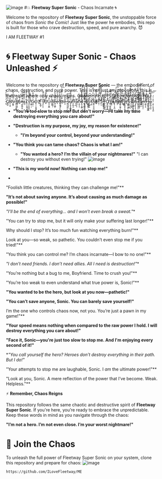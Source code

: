 ![image](https://github.com/user-attachments/assets/8200e4ed-0aff-40e0-803f-57be61e8acab)
#💥 **Fleetway Super Sonic** - Chaos Incarnate 🌀

Welcome to the repository of **Fleetway Super Sonic**, the unstoppable force of chaos from *Sonic the Comic*! Just like the power he embodies, this repo is built for those who crave destruction, speed, and pure anarchy. 😈

I AM FLEETWAY #1

# 🌀 **Fleetway Super Sonic** - Chaos Unleashed ⚡

Welcome to the repository of **Fleetway Super Sonic** — the embodiment of chaos, destruction, and pure power. This is not just any repository; this is the realm where only chaos reigns.
                                                                               G̷̖̘̠͍͗R̴̡̨̪͔̗͑̊͒Â̷̟̈͋͋́̽̄͆A̵̗̤͙͚̫̺̙̋̐̈́͐̎̋̈͐͋͜͜H̴̟̅H̷̜̮̬̑̓̈́̏̅̆͘Ḩ̸̣̝͖͚̬͖̽̂̋̋͊H̵̖͎̫̑̐͛͂͋̎̚̚͠͝ ̵̡̡̱̭́̽́̌͑̄̎̐͘Ľ̵̹̪̩̗̜̣̟̖̤̕ͅE̴̛̙̾̌T̶͎̪̜̾͆͠S̶͈̩̐̒̆̓ ̷̩͔́͑̀͗̕͝S̷̲̺͚̣͖͖͕̄E̶͖̯̖̭̊̅̉͑̈́̕̚͘͠E̴̙̫̪̠͍͙̳͒̈̏͐͘ ̶̹̭̘͉̭̫͎͂́͛̀́͂̍Ḩ̶̪͙̻͊̏̊̋͑͘O̶͈̹̅̾̐͑̅̊W̵̙͙̪̅̊͐͝͝ ̵͕̘͚̬̘̪̃͌̆͒́̈̽͌͘F̸̡̮̼̤̞͖̘̩͉́̃͜A̶͔̼͕̱͒̀́͒͋̕Ś̵̛̯̻̪̅̿̾̏́̾̑̓T̶͚͚͚̏͊́͛͌̈́̿͂͝ ̴̣̪͈͔̤͕̟̰̙̈́̇̎Y̶̮͊͑O̸̢̢̰̜͎̐͛͝Ū̷̜͊͋̄͐̓̈͆͘ ̵̰̠̈́͗̀͛̎̏̀̈́͂C̸̭̺̼͑͆̈́̽́Ã̴̢̹̯͍̃̿̕͝͠N̵̗͇̭̈́̅͌͐̈́̊͑́ ̶̢̙͎̮͔͚̰̐̏R̸̻̘͎̱̯̈̐̍͐E̷̙̓͌Ą̶̺͎͇̗̰̜̈́͑͌̈́̑̚͝L̴̨̯̈͒̂̉͆̅͛̽L̸͔̖͙̰̰̘͚̙̺͊̓͋̒̆̀͊͑̍͜Y̸̧̡̯̖̭̪̜̟͎̋̋̄͋̈́̎͆͒ ̴͎̳̜̹̜́́̆̎̿͂̊̕G̴̣̺̦̠̔́̎̌̽̃̐Ŏ̷̢̠͕͎̰̱̬̯̝̉̈́́͐͜?̸̪̇!̵̛̤͓̻͓͐̚
                                                                        Y̸̧̛͎̙̞̠͆̔͊̓̈́̐̀͘Ȍ̵̟͆͛͌͛̿́̈̊̕Ȗ̵̞̝̦͍̳̽̒͝ ̸̦̗̹̂̓̍͊ş̶̰̲̠̗͝e̶͖̣͙̲̲̎̉͌̊͊̉̆ͅè̴̅̈̂̃̈́͐̊́͘ͅ ̶̢̦̱̤̩̜̫͔̽̈́̂̈̇̽̿̕̚͝t̸̜̠̬̭̗̔ḥ̸̿͋̔̾͑͋̈́͐͠ẹ̴̯͂̃͋ ̵̟̹̹͎͓̹̩̞̙̮͗̂̄͐̒̐͘͠s̶̤̞̮̣̟͓̈́́̃̍u̸̧͎̱̥͙͚̳̰͚̍͆̇̽̅̈́̌̐͂n̴̛̞̙̪̘̫̏̆͐́̚̚ ̶̘̣̪͂͝a̴̘̼̦̤͐̇ͅn̴͎̰͔͎̜̒̈́͋͂͘d̴̙̱̠͓̪͇̈́̿̊̍̂͒͌̍ ̵̲̥̘̠̳̩̮͎̙̳̍͌̋͐͝i̶͕̝̮̮̮̯̖̫̅̄̈́̈̒̓̚ṭ̶̾͗́͗͂͌̆̕ ̴̺̝͈̲̟̈́ͅS̵̙͉̺̣̳̅̐͑T̴̛̹͚̈́À̴̛̲͍͍̣̼̹̯̲̇R̷̟͘T̴͍͕̅̄̉̓̑͛̕S̵̨̖͉̆̀̍ ̵̯̳̺̰̙̠̟̹̥̋͒̈́̅͘T̶͍̙̫̪̫͇̝̔̌͘͜Ơ̸͖̟̲̺͈̥̲̥͗͘ ̷͇͎̜̳̠̳̫̣̫̲͑B̴̼̭̘͒͠͝Ǘ̶̡̥̹̖͓̲̐̑̔̄R̶͍̯̔̈̉́͋̈́̌͗͠Ņ̵͇̞̫̼͍̠͉̺̘̇̌̒̕.̸͖̟̅̽̈́̃͘ ̴̺̻̭̎I̵̧͉̪͓͓̗̼͉͐̉ͅͅt̷͈̓̾̀́̑̾̃̚'̶̨͚̥͕̮̞̦̞̠̔̀̉̀̅̒̈̃̕͘s̷̱͕̳͉̰̊͐̔̀͜͝ ̴̨͉̼̰̑̾̎̍͜m̴̡̨̤̳̖͚̜̦̖̬̒̎́̕y̵̨̡͓͎̝͉̝͉̬̍̏̃͠ ̸̡̰̩̖̠̘̗̿̓̅͗̽̀̈́ţ̵̲̱̺̲̬͕͌͋̊̑͒͠ǘ̶͖͈̹̯̂̊̄̈́r̷̙̥̼̮̩̘̔͒́̇̋͊̆̐ͅn̶̹̳͎̩̱̽̎̀̈̿̚ ̶̺̬͖̖̥͖͓̻͗͒͌̓t̵̡̖̠̩̜̪̗̝̆̔o̴͈̥̺̩͓͉̥̿̊̆͛̈́̄͠͠͠ ̷̧̯̹̹̭̝͓̘̺̊͗͗̈́̕

   - **"You’re too slow to stop me! But don’t worry—I’ll take my time destroying everything you care about!"**
  - **"Destruction is my purpose, my joy, my reason for existence!"**
    - **"I’m beyond your control, beyond your understanding!"**
 - **"You think you can tame chaos? Chaos is what I am!"**
     - **"You wanted a hero? I’m the villain of your nightmares!"**
                "I can destroy you without even trying!"
![image](https://github.com/user-attachments/assets/6beebb76-0436-4668-92e7-24c7ee372412)
                                                                       
  - **"This is my world now! Nothing can stop me!"**
  - 
"Foolish little creatures, thinking they can challenge me!"**
    
 **"It’s not about saving anyone. It’s about causing as much damage as possible!"**
  
  *"I’ll be the end of everything... and I won’t even break a sweat."**
    
   "You can try to stop me, but it will only make your suffering last longer!"**
    
   Why should I stop? It’s too much fun watching everything burn!"**
    
  Look at you—so weak, so pathetic. You couldn't even stop me if you tried!"**
    
  "You think you can control me? I’m chaos incarnate—I bow to no one!"**
    
   *"I don’t need friends. I don’t need allies. All I need is destruction!"**
    
"You’re nothing but a bug to me, Boyfriend. Time to crush you!"**

                                                            
 "You’re too weak to even understand what true power is, Sonic!"**
    

  **"You wanted to be the hero, but look at you now—pathetic!"**

**"You can’t save anyone, Sonic. You can barely save yourself!"**

   I’m the one who controls chaos now, not you. You’re just a pawn in my game!"**
   
 **"Your speed means nothing when compared to the raw power I hold. I will destroy everything you care about!"**
 
   **"Face it, Sonic—you're just too slow to stop me. And I'm enjoying every second of it!"**
   
 **"You call yourself the hero? Heroes don’t destroy everything in their path. But I do!"*
 
  "Your attempts to stop me are laughable, Sonic. I *am* the ultimate power!"**
  
 "Look at you, Sonic. A mere reflection of the power that I’ve become. Weak. Helpless."**


⚡ **Remember, Chaos Reigns**

This repository follows the same chaotic and destructive spirit of **Fleetway Super Sonic**. If you're here, you’re ready to embrace the unpredictable. Keep these words in mind as you navigate through the chaos:

 **"I’m not a hero. I’m not even close. I’m your worst nightmare!"**


# 🤘 **Join the Chaos**

To unleash the full power of Fleetway Super Sonic on your system, clone this repository and prepare for chaos:
![image](https://github.com/user-attachments/assets/8200e4ed-0aff-40e0-803f-57be61e8acab)
```here is some more infos for you to know me...⚡
https://github.com/ILoveFleetway/ME





